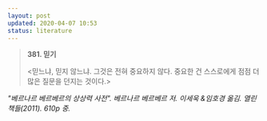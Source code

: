 ```yaml
---
layout: post
updated: 2020-04-07 10:53
status: literature
---
```


>**381. 믿기**
>
> <믿느냐, 믿지 않느냐. 그것은 전혀 중요하지 않다. 중요한 건 스스로에게 점점 더 많은 질문을 던지는 것이다.>

*"베르나르 베르베르의 상상력 사전". 베르나르 베르베르 저. 이세욱 &임호경 옮김. 열린책들(2011). 610p 중.*

